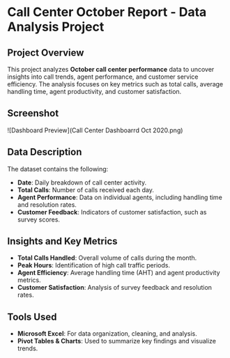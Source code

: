 # Call Center October Report - Data Analysis Project

## Project Overview
This project analyzes **October call center performance** data to uncover insights into call trends, agent performance, and customer service efficiency. The analysis focuses on key metrics such as total calls, average handling time, agent productivity, and customer satisfaction.

## Screenshot
![Dashboard Preview](Call Center Dashboarrd Oct 2020.png)
## Data Description
The dataset contains the following:
- **Date**: Daily breakdown of call center activity.
- **Total Calls**: Number of calls received each day.
- **Agent Performance**: Data on individual agents, including handling time and resolution rates.
- **Customer Feedback**: Indicators of customer satisfaction, such as survey scores.

## Insights and Key Metrics
- **Total Calls Handled**: Overall volume of calls during the month.
- **Peak Hours**: Identification of high call traffic periods.
- **Agent Efficiency**: Average handling time (AHT) and agent productivity metrics.
- **Customer Satisfaction**: Analysis of survey feedback and resolution rates.

## Tools Used
- **Microsoft Excel**: For data organization, cleaning, and analysis.
- **Pivot Tables & Charts**: Used to summarize key findings and visualize trends.


